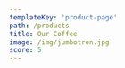 ```yaml
---
templateKey: 'product-page'
path: /products
title: Our Coffee
image: /img/jumbotron.jpg
score: 5
---
```

